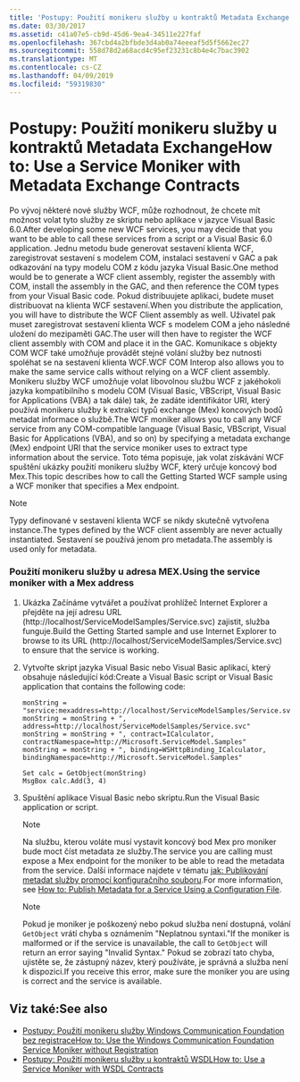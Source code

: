 ```yaml
---
title: 'Postupy: Použití monikeru služby u kontraktů Metadata Exchange'
ms.date: 03/30/2017
ms.assetid: c41a07e5-cb9d-45d6-9ea4-34511e227faf
ms.openlocfilehash: 367cbd4a2bfbde3d4ab0a74eeeaf5d5f5662ec27
ms.sourcegitcommit: 558d78d2a68acd4c95ef23231c8b4e4c7bac3902
ms.translationtype: MT
ms.contentlocale: cs-CZ
ms.lasthandoff: 04/09/2019
ms.locfileid: "59319830"
---
```

# <a name="how-to-use-a-service-moniker-with-metadata-exchange-contracts"></a><span data-ttu-id="80320-102">Postupy: Použití monikeru služby u kontraktů Metadata Exchange</span><span class="sxs-lookup"><span data-stu-id="80320-102">How to: Use a Service Moniker with Metadata Exchange Contracts</span></span>
<span data-ttu-id="80320-103">Po vývoj některé nové služby WCF, může rozhodnout, že chcete mít možnost volat tyto služby ze skriptu nebo aplikace v jazyce Visual Basic 6.0.</span><span class="sxs-lookup"><span data-stu-id="80320-103">After developing some new WCF services, you may decide that you want to be able to call these services from a script or a Visual Basic 6.0 application.</span></span> <span data-ttu-id="80320-104">Jednu metodu bude generovat sestavení klienta WCF, zaregistrovat sestavení s modelem COM, instalaci sestavení v GAC a pak odkazování na typy modelu COM z kódu jazyka Visual Basic.</span><span class="sxs-lookup"><span data-stu-id="80320-104">One method would be to generate a WCF client assembly, register the assembly with COM, install the assembly in the GAC, and then reference the COM types from your Visual Basic code.</span></span> <span data-ttu-id="80320-105">Pokud distribuujete aplikaci, budete muset distribuovat na klienta WCF sestavení.</span><span class="sxs-lookup"><span data-stu-id="80320-105">When you distribute the application, you will have to distribute the WCF Client assembly as well.</span></span> <span data-ttu-id="80320-106">Uživatel pak muset zaregistrovat sestavení klienta WCF s modelem COM a jeho následné uložení do mezipaměti GAC.</span><span class="sxs-lookup"><span data-stu-id="80320-106">The user will then have to register the WCF client assembly with COM and place it in the GAC.</span></span> <span data-ttu-id="80320-107">Komunikace s objekty COM WCF také umožňuje provádět stejné volání služby bez nutnosti spoléhat se na sestavení klienta WCF.</span><span class="sxs-lookup"><span data-stu-id="80320-107">WCF COM Interop also allows you to make the same service calls without relying on a WCF client assembly.</span></span> <span data-ttu-id="80320-108">Monikeru služby WCF umožňuje volat libovolnou službu WCF z jakéhokoli jazyka kompatibilního s modelu COM (Visual Basic, VBScript, Visual Basic for Applications (VBA) a tak dále) tak, že zadáte identifikátor URI, který používá monikeru služby k extrakci typů exchange (Mex) koncových bodů metadat informace o službě.</span><span class="sxs-lookup"><span data-stu-id="80320-108">The WCF moniker allows you to call any WCF service from any COM-compatible language (Visual Basic, VBScript, Visual Basic for Applications (VBA), and so on) by specifying a metadata exchange (Mex) endpoint URI that the service moniker uses to extract type information about the service.</span></span> <span data-ttu-id="80320-109">Toto téma popisuje, jak volat získávání WCF spuštění ukázky použití monikeru služby WCF, který určuje koncový bod Mex.</span><span class="sxs-lookup"><span data-stu-id="80320-109">This topic describes how to call the Getting Started WCF sample using a WCF moniker that specifies a Mex endpoint.</span></span>  
  
> [!NOTE]
>  <span data-ttu-id="80320-110">Typy definované v sestavení klienta WCF se nikdy skutečně vytvořena instance.</span><span class="sxs-lookup"><span data-stu-id="80320-110">The types defined by the WCF client assembly are never actually instantiated.</span></span> <span data-ttu-id="80320-111">Sestavení se používá jenom pro metadata.</span><span class="sxs-lookup"><span data-stu-id="80320-111">The assembly is used only for metadata.</span></span>  
  
### <a name="using-the-service-moniker-with-a-mex-address"></a><span data-ttu-id="80320-112">Použití monikeru služby u adresa MEX.</span><span class="sxs-lookup"><span data-stu-id="80320-112">Using the service moniker with a Mex address</span></span>  
  
1. <span data-ttu-id="80320-113">Ukázka Začínáme vytvářet a používat prohlížeč Internet Explorer a přejděte na její adresu URL (http://localhost/ServiceModelSamples/Service.svc) zajistit, služba funguje.</span><span class="sxs-lookup"><span data-stu-id="80320-113">Build the Getting Started sample and use Internet Explorer to browse to its URL (http://localhost/ServiceModelSamples/Service.svc) to ensure that the service is working.</span></span>  
  
2. <span data-ttu-id="80320-114">Vytvořte skript jazyka Visual Basic nebo Visual Basic aplikací, který obsahuje následující kód:</span><span class="sxs-lookup"><span data-stu-id="80320-114">Create a Visual Basic script or Visual Basic application that contains the following code:</span></span>  
  
    ```  
    monString = "service:mexaddress=http://localhost/ServiceModelSamples/Service.svc/MEX"  
    monString = monString + ", address=http://localhost/ServiceModelSamples/Service.svc"  
    monString = monString + ", contract=ICalculator, contractNamespace=http://Microsoft.ServiceModel.Samples"  
    monString = monString + ", binding=WSHttpBinding_ICalculator, bindingNamespace=http://Microsoft.ServiceModel.Samples"  
  
    Set calc = GetObject(monString)  
    MsgBox calc.Add(3, 4)  
    ```  
  
3. <span data-ttu-id="80320-115">Spuštění aplikace Visual Basic nebo skriptu.</span><span class="sxs-lookup"><span data-stu-id="80320-115">Run the Visual Basic application or script.</span></span>  
  
    > [!NOTE]
    >  <span data-ttu-id="80320-116">Na službu, kterou voláte musí vystavit koncový bod Mex pro moniker bude moct číst metadata ze služby.</span><span class="sxs-lookup"><span data-stu-id="80320-116">The service you are calling must expose a Mex endpoint for the moniker to be able to read the metadata from the service.</span></span> <span data-ttu-id="80320-117">Další informace najdete v tématu [jak: Publikování metadat služby promocí konfiguračního souboru](../../../../docs/framework/wcf/feature-details/how-to-publish-metadata-for-a-service-using-a-configuration-file.md).</span><span class="sxs-lookup"><span data-stu-id="80320-117">For more information, see [How to: Publish Metadata for a Service Using a Configuration File](../../../../docs/framework/wcf/feature-details/how-to-publish-metadata-for-a-service-using-a-configuration-file.md).</span></span>  
  
    > [!NOTE]
    >  <span data-ttu-id="80320-118">Pokud je moniker je poškozený nebo pokud služba není dostupná, volání `GetObject` vrátí chyba s oznámením "Neplatnou syntaxi."</span><span class="sxs-lookup"><span data-stu-id="80320-118">If the moniker is malformed or if the service is unavailable, the call to `GetObject` will return an error saying "Invalid Syntax."</span></span>  <span data-ttu-id="80320-119">Pokud se zobrazí tato chyba, ujistěte se, že zástupný název, který používáte, je správná a služba není k dispozici.</span><span class="sxs-lookup"><span data-stu-id="80320-119">If you receive this error, make sure the moniker you are using is correct and the service is available.</span></span>  
  
## <a name="see-also"></a><span data-ttu-id="80320-120">Viz také:</span><span class="sxs-lookup"><span data-stu-id="80320-120">See also</span></span>

- [<span data-ttu-id="80320-121">Postupy: Použití monikeru služby Windows Communication Foundation bez registrace</span><span class="sxs-lookup"><span data-stu-id="80320-121">How to: Use the Windows Communication Foundation Service Moniker without Registration</span></span>](../../../../docs/framework/wcf/feature-details/use-the-wcf-service-moniker-without-registration.md)
- [<span data-ttu-id="80320-122">Postupy: Použití monikeru služby u kontraktů WSDL</span><span class="sxs-lookup"><span data-stu-id="80320-122">How to: Use a Service Moniker with WSDL Contracts</span></span>](../../../../docs/framework/wcf/feature-details/how-to-use-a-service-moniker-with-wsdl-contracts.md)
